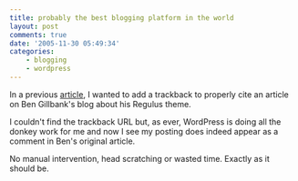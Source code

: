 ```yaml
---
title: probably the best blogging platform in the world
layout: post
comments: true
date: '2005-11-30 05:49:34'
categories:
    - blogging
    - wordpress
---
```

In a previous
[article](http://www.nbrightside.com/blog/2005/11/29/new-regulus-theme-for-wordpresscom/),
I wanted to add a trackback to properly cite an article on Ben
Gillbank's blog about his Regulus theme.

I couldn't find the trackback URL but, as ever, WordPress is doing all
the donkey work for me and now I see my posting does indeed appear as
a comment in Ben's original article.

No manual intervention, head scratching or wasted time. Exactly as it
should be.
